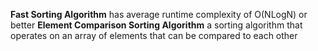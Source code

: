 **Fast Sorting Algorithm**
	has average runtime complexity of O(NLogN) or better
**Element Comparison Sorting Algorithm**
	a sorting algorithm that operates on an array of elements that can be compared to each other 
